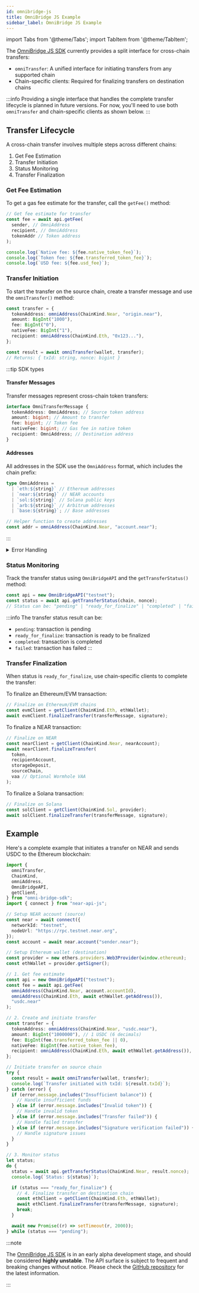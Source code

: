```yaml
---
id: omnibridge-js
title: OmniBridge JS Example
sidebar_label: OmniBridge JS Example
---
```

import Tabs from '@theme/Tabs';
import TabItem from '@theme/TabItem';


The [OmniBridge JS SDK](https://github.com/Near-One/bridge-sdk-js/) currently provides a split interface for cross-chain transfers:

- `omniTransfer`: A unified interface for initiating transfers from any supported chain
- Chain-specific clients: Required for finalizing transfers on destination chains

:::info
Providing a single interface that handles the complete transfer lifecycle is planned in future versions. For now, you'll need to use both `omniTransfer` and chain-specific clients as shown below.
:::


## Transfer Lifecycle

A cross-chain transfer involves multiple steps across different chains:
1. Get Fee Estimation
2. Transfer Initiation
3. Status Monitoring
4. Transfer Finalization

### Get Fee Estimation

To get a gas fee estimate for the transfer, call the `getFee()` method:

```typescript
// Get fee estimate for transfer
const fee = await api.getFee(
  sender, // OmniAddress
  recipient, // OmniAddress
  tokenAddr // Token address
);

console.log(`Native fee: ${fee.native_token_fee}`);
console.log(`Token fee: ${fee.transferred_token_fee}`);
console.log(`USD fee: ${fee.usd_fee}`);
```

### Transfer Initiation

To start the transfer on the source chain, create a transfer message and use the `omniTransfer()` method:

```typescript
const transfer = {
  tokenAddress: omniAddress(ChainKind.Near, "origin.near"),
  amount: BigInt("1000"),
  fee: BigInt("0"),
  nativeFee: BigInt("1"),
  recipient: omniAddress(ChainKind.Eth, "0x123..."),
};

const result = await omniTransfer(wallet, transfer);
// Returns: { txId: string, nonce: bigint }
```

:::tip SDK types

#### Transfer Messages

Transfer messages represent cross-chain token transfers:

```typescript
interface OmniTransferMessage {
  tokenAddress: OmniAddress; // Source token address
  amount: bigint; // Amount to transfer
  fee: bigint; // Token fee
  nativeFee: bigint; // Gas fee in native token
  recipient: OmniAddress; // Destination address
}
```

#### Addresses

All addresses in the SDK use the `OmniAddress` format, which includes the chain prefix:

```typescript
type OmniAddress =
  | `eth:${string}` // Ethereum addresses
  | `near:${string}` // NEAR accounts
  | `sol:${string}` // Solana public keys
  | `arb:${string}` // Arbitrum addresses
  | `base:${string}`; // Base addresses

// Helper function to create addresses
const addr = omniAddress(ChainKind.Near, "account.near");
```

:::


<details>
<summary>Error Handling</summary>

To handle possible errors from a `omniTransfer()` call, you can do:

```typescript
try {
  const result = await omniTransfer(wallet, transfer);
} catch (error) {
  if (error.message.includes("Insufficient balance")) {
    // Handle insufficient funds
  } else if (error.message.includes("Invalid token")) {
    // Handle invalid token
  } else if (error.message.includes("Transfer failed")) {
    // Handle failed transfer
  } else if (error.message.includes("Signature verification failed")) {
    // Handle signature issues
  }
}
```
</details>

### Status Monitoring

Track the transfer status using `OmniBridgeAPI` and the `getTransferStatus()` method:

```typescript
const api = new OmniBridgeAPI("testnet");
const status = await api.getTransferStatus(chain, nonce);
// Status can be: "pending" | "ready_for_finalize" | "completed" | "failed"
```

:::info
The transfer status result can be:
- `pending`: transaction is pending
- `ready_for_finalize`: transaction is ready to be finalized
- `completed`: transaction is completed
- `failed`: transaction has failed
:::

### Transfer Finalization

When status is `ready_for_finalize`, use chain-specific clients to complete the transfer:

<Tabs groupId="finalize">
<TabItem value="evm" label="Ethereum">

To finalize an Ethereum/EVM transaction:

```typescript
// Finalize on Ethereum/EVM chains
const evmClient = getClient(ChainKind.Eth, ethWallet);
await evmClient.finalizeTransfer(transferMessage, signature);
```

</TabItem>
<TabItem value="near" label="NEAR">

To finalize a NEAR transaction:

```js
// Finalize on NEAR
const nearClient = getClient(ChainKind.Near, nearAccount);
await nearClient.finalizeTransfer(
  token,
  recipientAccount,
  storageDeposit,
  sourceChain,
  vaa // Optional Wormhole VAA
);
```

</TabItem>
<TabItem value="solana" label="Solana">
  
To finalize a Solana transaction:

```js
// Finalize on Solana
const solClient = getClient(ChainKind.Sol, provider);
await solClient.finalizeTransfer(transferMessage, signature);
```

</TabItem>
</Tabs>

## Example

Here's a complete example that initiates a transfer on NEAR and sends USDC to the Ethereum blockchain:

```typescript
import {
  omniTransfer,
  ChainKind,
  omniAddress,
  OmniBridgeAPI,
  getClient,
} from "omni-bridge-sdk";
import { connect } from "near-api-js";

// Setup NEAR account (source)
const near = await connect({
  networkId: "testnet",
  nodeUrl: "https://rpc.testnet.near.org",
});
const account = await near.account("sender.near");

// Setup Ethereum wallet (destination)
const provider = new ethers.providers.Web3Provider(window.ethereum);
const ethWallet = provider.getSigner();

// 1. Get fee estimate
const api = new OmniBridgeAPI("testnet");
const fee = await api.getFee(
  omniAddress(ChainKind.Near, account.accountId),
  omniAddress(ChainKind.Eth, await ethWallet.getAddress()),
  "usdc.near"
);

// 2. Create and initiate transfer
const transfer = {
  tokenAddress: omniAddress(ChainKind.Near, "usdc.near"),
  amount: BigInt("1000000"), // 1 USDC (6 decimals)
  fee: BigInt(fee.transferred_token_fee || 0),
  nativeFee: BigInt(fee.native_token_fee),
  recipient: omniAddress(ChainKind.Eth, await ethWallet.getAddress()),
};

// Initiate transfer on source chain
try {
  const result = await omniTransfer(wallet, transfer);
  console.log(`Transfer initiated with txId: ${result.txId}`);
} catch (error) {
  if (error.message.includes("Insufficient balance")) {
    // Handle insufficient funds
  } else if (error.message.includes("Invalid token")) {
    // Handle invalid token
  } else if (error.message.includes("Transfer failed")) {
    // Handle failed transfer
  } else if (error.message.includes("Signature verification failed")) {
    // Handle signature issues
  }
}

// 3. Monitor status
let status;
do {
  status = await api.getTransferStatus(ChainKind.Near, result.nonce);
  console.log(`Status: ${status}`);

  if (status === "ready_for_finalize") {
    // 4. Finalize transfer on destination chain
    const ethClient = getClient(ChainKind.Eth, ethWallet);
    await ethClient.finalizeTransfer(transferMessage, signature);
    break;
  }

  await new Promise((r) => setTimeout(r, 2000));
} while (status === "pending");
```

:::note

The [OmniBridge JS SDK](https://github.com/Near-One/bridge-sdk-js/) is in an early alpha development stage, and should be considered **highly unstable**. The API surface is subject to frequent and breaking changes without notice. Please check the [GitHub repository](https://github.com/Near-One/bridge-sdk-js/) for the latest information.

:::
